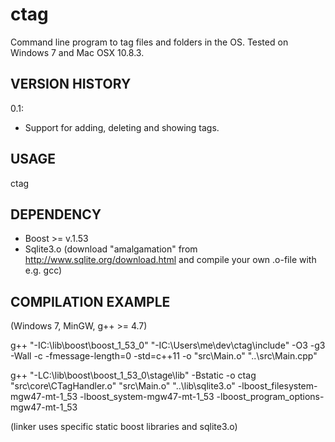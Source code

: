 ctag
====

Command line program to tag files and folders in the OS. Tested on Windows 7 and Mac OSX 10.8.3.

## VERSION HISTORY 
0.1:
- Support for adding, deleting and showing tags.

## USAGE 
ctag <flag> <arguments>

## DEPENDENCY
- Boost >= v.1.53
- Sqlite3.o (download "amalgamation" from http://www.sqlite.org/download.html and compile your own .o-file with e.g. gcc)

## COMPILATION EXAMPLE
(Windows 7, MinGW, g++ >= 4.7)

g++ "-IC:\\lib\\boost\\boost_1_53_0" "-IC:\\Users\\me\\dev\\ctag\\include" -O3 -g3 -Wall -c -fmessage-length=0 -std=c++11 -o "src\\Main.o" "..\\src\\Main.cpp"
 
g++ "-LC:\\lib\\boost\\boost_1_53_0\\stage\\lib" -Bstatic -o ctag "src\\core\\CTagHandler.o" "src\\Main.o" "..\\lib\\sqlite3.o" -lboost_filesystem-mgw47-mt-1_53 -lboost_system-mgw47-mt-1_53 -lboost_program_options-mgw47-mt-1_53

(linker uses specific static boost libraries and sqlite3.o)
 
